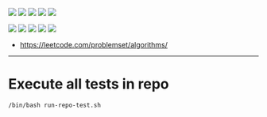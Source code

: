 ![](https://img.shields.io/badge/language-java-blue)
![](https://img.shields.io/badge/technology-javase-blue)
![](https://img.shields.io/badge/development%20year-2017-orange)
![](https://img.shields.io/badge/contributor-shijiansu-purple)
![](https://img.shields.io/badge/license-MIT-lightgrey)

![](https://img.shields.io/github/languages/top/shijiansu/algorithm-java-leetcode)
![](https://img.shields.io/github/languages/count/shijiansu/algorithm-java-leetcode)
![](https://img.shields.io/github/languages/code-size/shijiansu/algorithm-java-leetcode)
![](https://img.shields.io/github/repo-size/shijiansu/algorithm-java-leetcode)
![](https://img.shields.io/github/last-commit/shijiansu/algorithm-java-leetcode?color=red)

- https://leetcode.com/problemset/algorithms/

--------------------------------------------------------------------------------

# Execute all tests in repo

`/bin/bash run-repo-test.sh`

